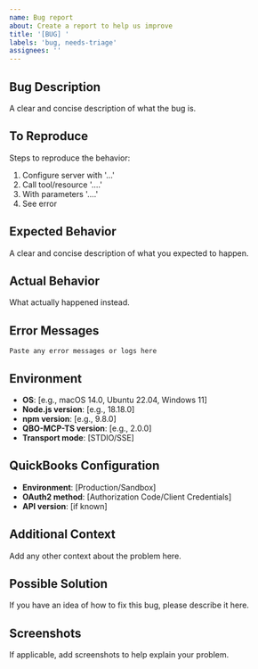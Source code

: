 ```yaml
---
name: Bug report
about: Create a report to help us improve
title: '[BUG] '
labels: 'bug, needs-triage'
assignees: ''
---
```


## Bug Description
A clear and concise description of what the bug is.

## To Reproduce
Steps to reproduce the behavior:
1. Configure server with '...'
2. Call tool/resource '....'
3. With parameters '....'
4. See error

## Expected Behavior
A clear and concise description of what you expected to happen.

## Actual Behavior
What actually happened instead.

## Error Messages
```
Paste any error messages or logs here
```

## Environment
- **OS**: [e.g., macOS 14.0, Ubuntu 22.04, Windows 11]
- **Node.js version**: [e.g., 18.18.0]
- **npm version**: [e.g., 9.8.0]
- **QBO-MCP-TS version**: [e.g., 2.0.0]
- **Transport mode**: [STDIO/SSE]

## QuickBooks Configuration
- **Environment**: [Production/Sandbox]
- **OAuth2 method**: [Authorization Code/Client Credentials]
- **API version**: [if known]

## Additional Context
Add any other context about the problem here.

## Possible Solution
If you have an idea of how to fix this bug, please describe it here.

## Screenshots
If applicable, add screenshots to help explain your problem.